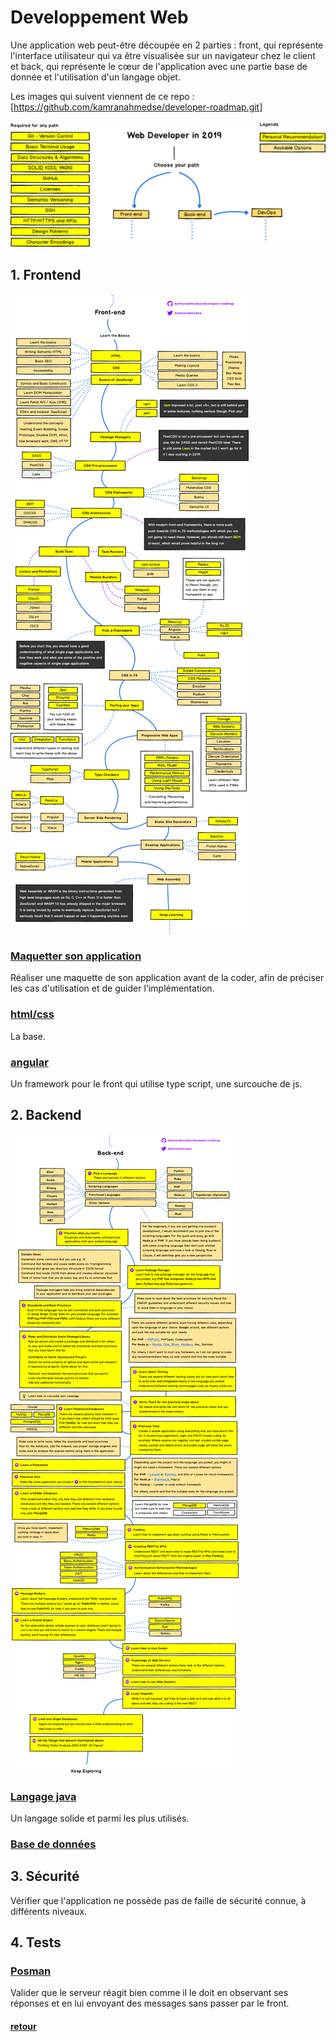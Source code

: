 # Developpement Web

Une application web peut-être découpée en 2 parties : front, qui représente l'interface utilisateur qui va être visualisée sur un navigateur chez le client et back, qui représente le cœur de l'application avec une partie base de donnée et l'utilisation d'un langage objet.

Les images qui suivent viennent de ce repo : [https://github.com/kamranahmedse/developer-roadmap.git]

![img](images/intro.png)

## 1. Frontend

![img](images/frontend.png)

### [Maquetter son application](front/mockup/README.md)

Réaliser une maquette de son application avant de la coder, afin de préciser les cas d'utilisation et de guider l'implémentation.

### [html/css](front/html/README.md)

La base.

### [angular](front/angular/README.md)

Un framework pour le front qui utilise type script, une surcouche de js.


## 2. Backend

![img](images/backend.png)

### [Langage java](../java/README.md)

Un langage solide et parmi les plus utilisés.

### [Base de données](../bd/README.md)

## 3. Sécurité

Vérifier que l'application ne possède pas de faille de sécurité connue, à différents niveaux.

## 4. Tests

### [Posman](tests/postman/README.md)

Valider que le serveur réagit bien comme il le doit en observant ses réponses et en lui envoyant des messages sans passer par le front.

#### [retour](../README.md)
